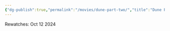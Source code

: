 ```yaml
---
{"dg-publish":true,"permalink":"/movies/dune-part-two/","title":"Dune Part Two"}
---
```



Rewatches: Oct 12 2024